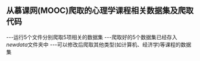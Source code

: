 从慕课网(MOOC)爬取的心理学课程相关数据集及爬取代码<br>
---
---运行5个文件分别爬取5项相关的数据集
---爬取好的5个数据集已经存入*newdata*文件夹中
---可以修改后爬取其他类型(如计算机、经济学)等课程的数据集
